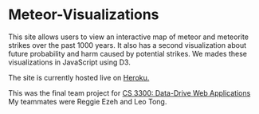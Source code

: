 
# Meteor-Visualizations

This site allows users to view an interactive map of meteor and meteorite strikes over the past 1000 years. It also has a second visualization about future probability and harm caused by potential strikes. We mades these visualizations in JavaScript using D3.

The site is currently hosted live on <a href="https://sleepy-stream-67686.herokuapp.com/">Heroku.</a>

This was the final team project for <a href="https://classes.cornell.edu/browse/roster/SP20/class/INFO/3300">CS 3300: Data-Drive Web Applications</a> My teammates were Reggie Ezeh and Leo Tong.  
